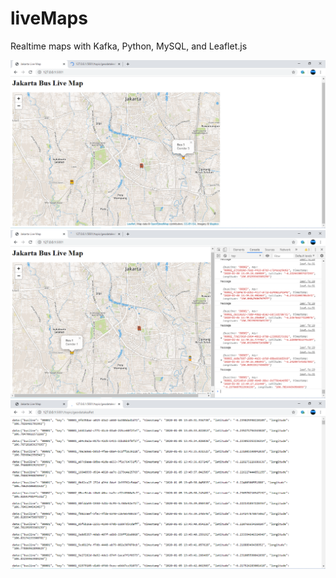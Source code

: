 # liveMaps
 Realtime maps with Kafka, Python, MySQL, and Leaflet.js
 
![alt text](https://github.com/jenizar/liveMaps/blob/master/Screenshot/Screenshot1.PNG)
![alt text](https://github.com/jenizar/liveMaps/blob/master/Screenshot/Screenshot2.PNG)
![alt text](https://github.com/jenizar/liveMaps/blob/master/Screenshot/Screenshot3.PNG)
